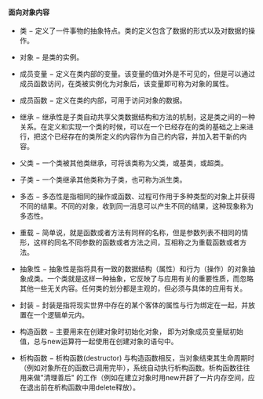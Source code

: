 #### 面向对象内容
* 类 − 定义了一件事物的抽象特点。类的定义包含了数据的形式以及对数据的操作。

* 对象 − 是类的实例。

* 成员变量 − 定义在类内部的变量。该变量的值对外是不可见的，但是可以通过成员函数访问，在类被实例化为对象后，该变量即可称为对象的属性。

* 成员函数 − 定义在类的内部，可用于访问对象的数据。

* 继承 − 继承性是子类自动共享父类数据结构和方法的机制，这是类之间的一种关系。在定义和实现一个类的时候，可以在一个已经存在的类的基础之上来进行，把这个已经存在的类所定义的内容作为自己的内容，并加入若干新的内容。

* 父类 − 一个类被其他类继承，可将该类称为父类，或基类，或超类。

* 子类 − 一个类继承其他类称为子类，也可称为派生类。

* 多态 − 多态性是指相同的操作或函数、过程可作用于多种类型的对象上并获得不同的结果。不同的对象，收到同一消息可以产生不同的结果，这种现象称为多态性。

* 重载 − 简单说，就是函数或者方法有同样的名称，但是参数列表不相同的情形，这样的同名不同参数的函数或者方法之间，互相称之为重载函数或者方法。

* 抽象性 − 抽象性是指将具有一致的数据结构（属性）和行为（操作）的对象抽象成类。一个类就是这样一种抽象，它反映了与应用有关的重要性质，而忽略其他一些无关内容。任何类的划分都是主观的，但必须与具体的应用有关。

* 封装 − 封装是指将现实世界中存在的某个客体的属性与行为绑定在一起，并放置在一个逻辑单元内。

* 构造函数 − 主要用来在创建对象时初始化对象， 即为对象成员变量赋初始值，总与new运算符一起使用在创建对象的语句中。

* 析构函数 − 析构函数(destructor) 与构造函数相反，当对象结束其生命周期时（例如对象所在的函数已调用完毕），系统自动执行析构函数。析构函数往往用来做"清理善后" 的工作（例如在建立对象时用new开辟了一片内存空间，应在退出前在析构函数中用delete释放）。
